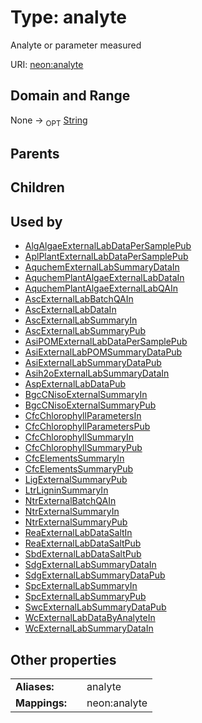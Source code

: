 
# Type: analyte


Analyte or parameter measured

URI: [neon:analyte](https://data.neonscience.org/analyte)


## Domain and Range

None ->  <sub>OPT</sub> [String](types/String.md)

## Parents


## Children


## Used by

 * [AlgAlgaeExternalLabDataPerSamplePub](AlgAlgaeExternalLabDataPerSamplePub.md)
 * [AplPlantExternalLabDataPerSamplePub](AplPlantExternalLabDataPerSamplePub.md)
 * [AquchemExternalLabSummaryDataIn](AquchemExternalLabSummaryDataIn.md)
 * [AquchemPlantAlgaeExternalLabDataIn](AquchemPlantAlgaeExternalLabDataIn.md)
 * [AquchemPlantAlgaeExternalLabQAIn](AquchemPlantAlgaeExternalLabQAIn.md)
 * [AscExternalLabBatchQAIn](AscExternalLabBatchQAIn.md)
 * [AscExternalLabDataIn](AscExternalLabDataIn.md)
 * [AscExternalLabSummaryIn](AscExternalLabSummaryIn.md)
 * [AscExternalLabSummaryPub](AscExternalLabSummaryPub.md)
 * [AsiPOMExternalLabDataPerSamplePub](AsiPOMExternalLabDataPerSamplePub.md)
 * [AsiExternalLabPOMSummaryDataPub](AsiExternalLabPOMSummaryDataPub.md)
 * [AsiExternalLabSummaryDataPub](AsiExternalLabSummaryDataPub.md)
 * [Asih2oExternalLabSummaryDataIn](Asih2oExternalLabSummaryDataIn.md)
 * [AspExternalLabDataPub](AspExternalLabDataPub.md)
 * [BgcCNisoExternalSummaryIn](BgcCNisoExternalSummaryIn.md)
 * [BgcCNisoExternalSummaryPub](BgcCNisoExternalSummaryPub.md)
 * [CfcChlorophyllParametersIn](CfcChlorophyllParametersIn.md)
 * [CfcChlorophyllParametersPub](CfcChlorophyllParametersPub.md)
 * [CfcChlorophyllSummaryIn](CfcChlorophyllSummaryIn.md)
 * [CfcChlorophyllSummaryPub](CfcChlorophyllSummaryPub.md)
 * [CfcElementsSummaryIn](CfcElementsSummaryIn.md)
 * [CfcElementsSummaryPub](CfcElementsSummaryPub.md)
 * [LigExternalSummaryPub](LigExternalSummaryPub.md)
 * [LtrLigninSummaryIn](LtrLigninSummaryIn.md)
 * [NtrExternalBatchQAIn](NtrExternalBatchQAIn.md)
 * [NtrExternalSummaryIn](NtrExternalSummaryIn.md)
 * [NtrExternalSummaryPub](NtrExternalSummaryPub.md)
 * [ReaExternalLabDataSaltIn](ReaExternalLabDataSaltIn.md)
 * [ReaExternalLabDataSaltPub](ReaExternalLabDataSaltPub.md)
 * [SbdExternalLabDataSaltPub](SbdExternalLabDataSaltPub.md)
 * [SdgExternalLabSummaryDataIn](SdgExternalLabSummaryDataIn.md)
 * [SdgExternalLabSummaryDataPub](SdgExternalLabSummaryDataPub.md)
 * [SpcExternalLabSummaryIn](SpcExternalLabSummaryIn.md)
 * [SpcExternalLabSummaryPub](SpcExternalLabSummaryPub.md)
 * [SwcExternalLabSummaryDataPub](SwcExternalLabSummaryDataPub.md)
 * [WcExternalLabDataByAnalyteIn](WcExternalLabDataByAnalyteIn.md)
 * [WcExternalLabSummaryDataIn](WcExternalLabSummaryDataIn.md)

## Other properties

|  |  |  |
| --- | --- | --- |
| **Aliases:** | | analyte |
| **Mappings:** | | neon:analyte |

